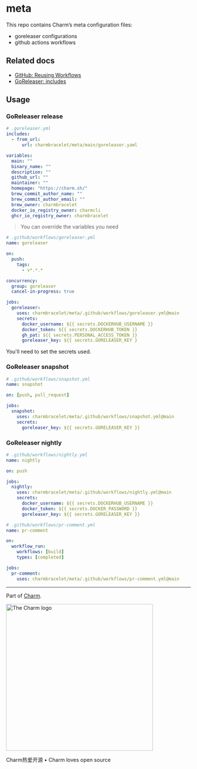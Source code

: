 # meta

This repo contains Charm’s meta configuration files:

- goreleaser configurations
- github actions workflows

## Related docs

- [GitHub: Reusing Workflows](https://docs.github.com/en/actions/learn-github-actions/reusing-workflows)
- [GoReleaser: includes](https://goreleaser.com/customization/includes/)

## Usage

### GoReleaser release

```yaml
# .goreleaser.yml
includes:
  - from_url:
      url: charmbracelet/meta/main/goreleaser.yaml

variables:
  main: ""
  binary_name: ""
  description: ""
  github_url: ""
  maintainer: ""
  homepage: "https://charm.sh/"
  brew_commit_author_name: ""
  brew_commit_author_email: ""
  brew_owner: charmbracelet
  docker_io_registry_owner: charmcli
  ghcr_io_registry_owner: charmbracelet
```

> You can override the variables you need

```yaml
# .github/workflows/goreleaser.yml
name: goreleaser

on:
  push:
    tags:
      - v*.*.*

concurrency:
  group: goreleaser
  cancel-in-progress: true

jobs:
  goreleaser:
    uses: charmbracelet/meta/.github/workflows/goreleaser.yml@main
    secrets:
      docker_username: ${{ secrets.DOCKERHUB_USERNAME }}
      docker_token: ${{ secrets.DOCKERHUB_TOKEN }}
      gh_pat: ${{ secrets.PERSONAL_ACCESS_TOKEN }}
      goreleaser_key: ${{ secrets.GORELEASER_KEY }
```

You'll need to set the secrets used.

### GoReleaser snapshot

```yaml
# .github/workflows/snapshot.yml
name: snapshot

on: [push, pull_request]

jobs:
  snapshot:
    uses: charmbracelet/meta/.github/workflows/snapshot.yml@main
    secrets:
      goreleaser_key: ${{ secrets.GORELEASER_KEY }}
```

### GoReleaser nightly

```yaml
# .github/workflows/nightly.yml
name: nightly

on: push

jobs:
  nightly:
    uses: charmbracelet/meta/.github/workflows/nightly.yml@main
    secrets:
      docker_username: ${{ secrets.DOCKERHUB_USERNAME }}
      docker_token: ${{ secrets.DOCKER_PASSWORD }}
      goreleaser_key: ${{ secrets.GORELEASER_KEY }}
```

```yaml
# .github/workflows/pr-comment.yml
name: pr-comment

on:
  workflow_run:
    workflows: [build]
    types: [completed]

jobs:
  pr-comment:
    uses: charmbracelet/meta/.github/workflows/pr-comment.yml@main
```

***

Part of [Charm](https://charm.sh).

<a href="https://charm.sh/"><img alt="The Charm logo" src="https://stuff.charm.sh/charm-badge.jpg" width="400"></a>

Charm热爱开源 • Charm loves open source

